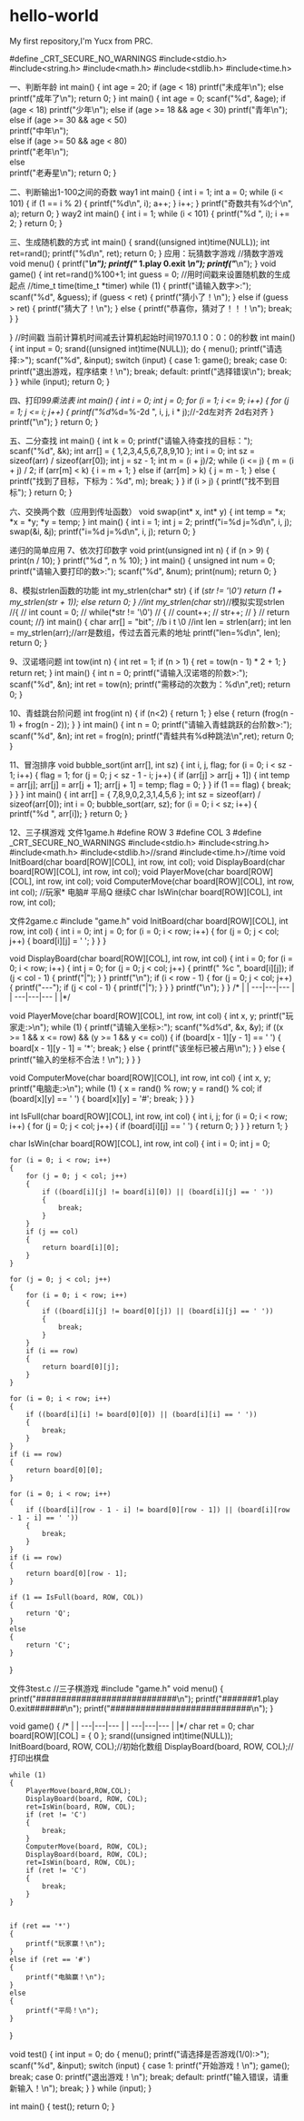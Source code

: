 # hello-world
My first repository,I'm Yucx from PRC.

#define _CRT_SECURE_NO_WARNINGS
#include<stdio.h>
#include<string.h>
#include<math.h>
#include<stdlib.h>
#include<time.h>

一、判断年龄
int main()
{
	int age = 20;
	if (age < 18)
		printf("未成年\n");
	else
		printf("成年了\n");
	return 0;
}
int main()
{
    int age = 0;
    scanf("%d", &age);
    if (age < 18)
        printf("少年\n");
    else if (age >= 18 && age < 30)
        printf("青年\n");
    else if (age >= 30 && age < 50)   
        printf("中年\n");   
    else if (age >= 50 && age < 80)    
        printf("老年\n");   
    else  
        printf("老寿星\n");
    return 0;
}

二、判断输出1-100之间的奇数
way1
int main()
{
	int i = 1;
	int a = 0;
	while (i < 101)
	{
		if (1 == i % 2)
		{
			printf("%d\n", i);
			a++;
		}
		i++;
	}
	printf("奇数共有%d个\n", a);
	return 0;
}
way2
int main()
{
	int i = 1;
	while (i < 101)
	{
		printf("%d ", i);
		i += 2;
	}
	return 0;
}

三、生成随机数的方式
int main()
{
	srand((unsigned int)time(NULL));
	int ret=rand();
	printf("%d\n", ret);
	return 0;
}
应用：玩猜数字游戏
//猜数字游戏
void menu()
{
	printf("***********************************\n");
	printf("***     1.play      0.exit      ***\n");
	printf("***********************************\n");
}
void game()
{
	int ret=rand()%100+1;
	int guess = 0;
	//用时间戳来设置随机数的生成起点
	//time_t time(time_t *timer)
	while (1)
	{
		printf("请输入数字>:");
		scanf("%d", &guess);
		if (guess < ret)
		{
			printf("猜小了！\n");
		}
		else if (guess > ret)
		{
			printf("猜大了！\n");
		}
		else
		{
			printf("恭喜你，猜对了！！！\n");
			break;
		}
	}
	
	
}
//时间戳 当前计算机时间减去计算机起始时间1970.1.1 0：0：0的秒数
int main()
{
	int input = 0;
	srand((unsigned int)time(NULL));
	do 
	{
		menu();
		printf("请选择:>");
		scanf("%d", &input);
		switch (input)
		{
		case 1:
			game();
			break;
		case 0:
			printf("退出游戏，程序结束！\n");
			break;
		default:
			printf("选择错误\n");
			break;
		}
	} while (input);
	return 0;
}

四、打印9*9乘法表
int main()
{
	int i = 0;
	int j = 0;
	for (i = 1; i <= 9; i++)
	{
		for (j = 1; j <= i; j++)
		{
			printf("%d*%d=%-2d ", i, j, i * j);//-2d左对齐  2d右对齐
		}
		printf("\n");
	}
	return 0;
}

五、二分查找
int main()
{
	int k = 0;
	printf("请输入待查找的目标：");
	scanf("%d", &k);
	int arr[] = { 1,2,3,4,5,6,7,8,9,10 };
	int i = 0;
	int sz = sizeof(arr) / sizeof(arr[0]);
	int j = sz - 1;
	int m = (i + j)/2;
	while (i <= j)
	{
		m = (i + j) / 2;
		if (arr[m] < k)
		{
			i = m + 1;
		}
		else if (arr[m] > k)
		{
			j = m - 1;
		}
		else
		{
			printf("找到了目标，下标为：%d", m);
			break;
		}
	}
	if (i > j)
	{
		printf("找不到目标");
	}
	return 0;
}

六、交换两个数（应用到传址函数）
void swap(int* x, int* y)
{
	int temp = *x;
	*x = *y;
	*y = temp;
}
int main()
{
	int i = 1;
	int j = 2;
	printf("i=%d j=%d\n", i, j);
	swap(&i, &j);
	printf("i=%d j=%d\n", i, j);
	return 0;
}

递归的简单应用
7、依次打印数字
void print(unsigned int n)
{
	if (n > 9)
	{
		print(n / 10);
	}
	printf("%d ", n % 10);
}
int main()
{
	unsigned int num = 0;
	printf("请输入要打印的数>:");
	scanf("%d", &num);
	print(num);
	return 0;
}

8、模拟strlen函数的功能
int my_strlen(char* str)
{
	if (*str != '\0')
		return (1 + my_strlen(str + 1));
	else
		return 0;
}
//int my_strlen(char* str)//模拟实现strlen
//{
//	int count = 0;
//	while(*str != '\0')
//	{
//		count++;
//		str++;
//	}
//	return count;
//}
int main()
{
	char arr[] = "bit"; //b i t \0
	//int len = strlen(arr);
	int len = my_strlen(arr);//arr是数组，传过去首元素的地址
	printf("len=%d\n", len);
	return 0;
}

9、汉诺塔问题
int tow(int n)
{
	int ret = 1;
	if (n > 1)
	{
		ret = tow(n - 1) * 2 + 1;
	}
	return ret;
}
int main()
{
	int n = 0;
	printf("请输入汉诺塔的阶数>:");
	scanf("%d", &n);
	int ret = tow(n);
	printf("需移动的次数为：%d\n",ret);
	return 0;
}

10、青蛙跳台阶问题
int frog(int n)
{
	if (n<2)
	{
		return 1;
	}
	else
	{
		return (frog(n - 1) + frog(n - 2));
	}
}
int main()
{
	int n = 0;
	printf("请输入青蛙跳跃的台阶数>:");
	scanf("%d", &n);
	int ret = frog(n);
	printf("青蛙共有%d种跳法\n",ret);
	return 0;
}

11、冒泡排序
void bubble_sort(int arr[], int sz)
{
	int i, j, flag;
	for (i = 0; i < sz - 1; i++)
	{
		flag = 1;
		for (j = 0; j < sz - 1 - i; j++)
		{
			if (arr[j] > arr[j + 1])
			{
				int temp = arr[j];
				arr[j] = arr[j + 1];
				arr[j + 1] = temp;
				flag = 0;
			}
		}
		if (1 == flag)
		{
			break;
		}
	}
}
int main()
{
	int arr[] = { 7,8,9,0,2,3,1,4,5,6 };
	int sz = sizeof(arr) / sizeof(arr[0]);
	int i = 0;
	bubble_sort(arr, sz);
	for (i = 0; i < sz; i++)
	{
		printf("%d ", arr[i]);
	}
	return 0;
}

12、三子棋游戏
文件1game.h
#define ROW 3
#define COL 3
#define _CRT_SECURE_NO_WARNINGS
#include<stdio.h>
#include<string.h>
#include<math.h>
#include<stdlib.h>//srand
#include<time.h>//time
void InitBoard(char board[ROW][COL], int row, int col);
void DisplayBoard(char board[ROW][COL], int row, int col);
void PlayerMove(char board[ROW][COL], int row, int col);
void ComputerMove(char board[ROW][COL], int row, int col);
//玩家*  电脑#   平局Q    继续C
char IsWin(char board[ROW][COL], int row, int col);

文件2game.c
#include "game.h"
void InitBoard(char board[ROW][COL], int row, int col)
{
	int i = 0;
	int j = 0;
	for (i = 0; i < row; i++)
	{
		for (j = 0; j < col; j++)
		{
			board[i][j] = ' ';
		}
	}
}

void DisplayBoard(char board[ROW][COL], int row, int col)
{
	int i = 0;
	for (i = 0; i < row; i++)
	{
		int j = 0;
		for (j = 0; j < col; j++)
		{
			printf(" %c ", board[i][j]);
			if (j < col - 1)
			{
				printf("|");
			}
		}
		printf("\n");
		if (i < row - 1)
		{
			for (j = 0; j < col; j++)
			{
				printf("---");
				if (j < col - 1)
				{
					printf("|");
				}
			}
		}
		printf("\n");
	}
}
/* |   |
---|---|---
   |   |
---|---|---
   |   |*/

void PlayerMove(char board[ROW][COL], int row, int col)
{
	int x, y;
	printf("玩家走:>\n");
	while (1)
	{
		printf("请输入坐标>:");
		scanf("%d%d", &x, &y);
		if ((x >= 1 && x <= row) && (y >= 1 && y <= col))
		{
			if (board[x - 1][y - 1] == ' ')
			{
				board[x - 1][y - 1] = '*';
				break;
			}
			else
			{
				printf("该坐标已被占用\n");
			}
		}
		else
		{
			printf("输入的坐标不合法！\n");
		}
	}
}

void ComputerMove(char board[ROW][COL], int row, int col)
{
	int x, y;
	printf("电脑走:>\n");
	while (1)
	{
		x = rand() % row;
		y = rand() % col;
		if (board[x][y] == ' ')
		{
			board[x][y] = '#';
			break;
		}
	}
}

int IsFull(char board[ROW][COL], int row, int col)
{
	int i, j;
	for (i = 0; i < row; i++)
	{
		for (j = 0; j < col; j++)
		{
			if (board[i][j] == ' ')
			{
				return 0;
			}
		}
	}
	return 1;
}

char IsWin(char board[ROW][COL], int row, int col)
{
	int i = 0;
	int j = 0; 

	for (i = 0; i < row; i++)
	{
		for (j = 0; j < col; j++)
		{
			if ((board[i][j] != board[i][0]) || (board[i][j] == ' '))
			{
				break;
			}
		}
		if (j == col)
		{
			return board[i][0];
		}
	}

	for (j = 0; j < col; j++)
	{
		for (i = 0; i < row; i++)
		{
			if ((board[i][j] != board[0][j]) || (board[i][j] == ' '))
			{
				break;
			}
		}
		if (i == row)
		{
			return board[0][j];
		}
	}

	for (i = 0; i < row; i++)
	{
		if ((board[i][i] != board[0][0]) || (board[i][i] == ' '))
		{
			break;
		}
	}
	if (i == row)
	{
		return board[0][0];
	}

	for (i = 0; i < row; i++)
	{
		if ((board[i][row - 1 - i] != board[0][row - 1]) || (board[i][row - 1 - i] == ' '))
		{
			break;
		}
	}
	if (i == row)
	{
		return board[0][row - 1];
	}

	if (1 == IsFull(board, ROW, COL))
	{
		return 'Q';
	}
	else
	{
		return 'C';
	}
}

文件3test.c
//三子棋游戏
#include "game.h"
void menu()
{
	printf("############################\n");
	printf("#######1.play  0.exit#######\n");
	printf("############################\n");
}

void game()
{
    /* |   |
	---|---|---
       |   |
	---|---|---
	   |   |*/
	char ret = 0;
	char board[ROW][COL] = { 0 };
	srand((unsigned int)time(NULL));
	InitBoard(board, ROW, COL);//初始化数组
	DisplayBoard(board, ROW, COL);//打印出棋盘
	
	while (1)
	{
		PlayerMove(board,ROW,COL);
		DisplayBoard(board, ROW, COL);
		ret=IsWin(board, ROW, COL);
		if (ret != 'C')
		{
			break;
		}
		ComputerMove(board, ROW, COL);
		DisplayBoard(board, ROW, COL);
		ret=IsWin(board, ROW, COL);
		if (ret != 'C')
		{
			break;
		}
	}


	if (ret == '*')
	{
		printf("玩家赢！\n");
	}
	else if (ret == '#')
	{
		printf("电脑赢！\n");
	}
	else
	{
		printf("平局！\n");
	}
}

void test()
{
	int input = 0;
	do
	{
		menu();
		printf("请选择是否游戏(1/0):>");
		scanf("%d", &input);
		switch (input)
		{
		case 1:
			printf("开始游戏！\n");
			game();
			break;
		case 0:
			printf("退出游戏！\n");
			break;
		default:
			printf("输入错误，请重新输入！\n");
			break;
		}
	} while (input);
}

int main()
{
	test();
	return 0;
}

